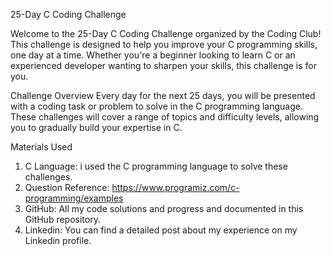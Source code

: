 25-Day C Coding Challenge

Welcome to the 25-Day C Coding Challenge organized by the Coding Club! This challenge is designed to help you improve your C programming skills, one day at a time. Whether you're a beginner looking to learn C or an experienced developer wanting to sharpen your skills, this challenge is for you.

Challenge Overview Every day for the next 25 days, you will be presented with a coding task or problem to solve in the C programming language. These challenges will cover a range of topics and difficulty levels, allowing you to gradually build your expertise in C.

Materials Used

1. C Language: i used the C programming language to solve these challenges.
2. Question Reference: https://www.programiz.com/c-programming/examples
3. GitHub: All my code solutions and progress and documented in this GitHub repository.
4. Linkedin: You can find a detailed post about my experience on my Linkedin profile.
